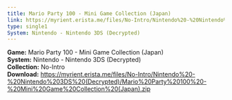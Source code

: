 ```yaml
---
title: Mario Party 100 - Mini Game Collection (Japan)
link: https://myrient.erista.me/files/No-Intro/Nintendo%20-%20Nintendo%203DS%20(Decrypted)/Mario%20Party%20100%20-%20Mini%20Game%20Collection%20(Japan).zip
type: single1
System: Nintendo - Nintendo 3DS (Decrypted)
---
```

<b>Game:</b> Mario Party 100 - Mini Game Collection (Japan)<br>
<b>System:</b> Nintendo - Nintendo 3DS (Decrypted)<br>
<b>Collection:</b> No-Intro<br>
<b>Download:</b> https://myrient.erista.me/files/No-Intro/Nintendo%20-%20Nintendo%203DS%20(Decrypted)/Mario%20Party%20100%20-%20Mini%20Game%20Collection%20(Japan).zip